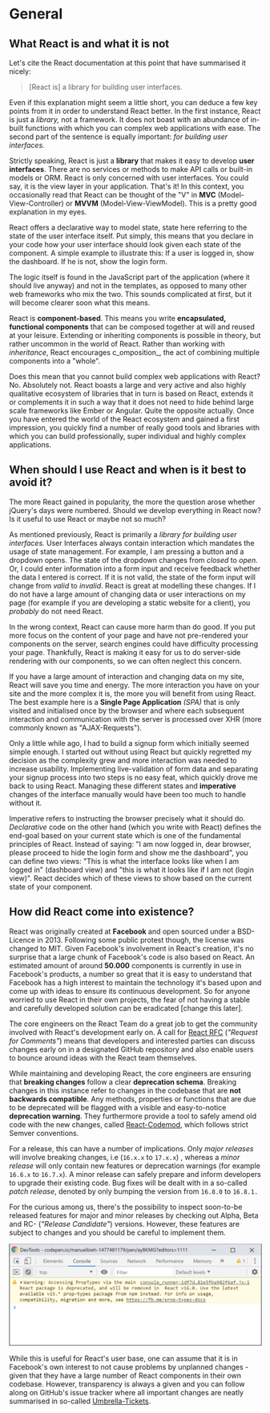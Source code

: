 # General

## What React is and what it is not

Let's cite the React documentation at this point that have summarised it nicely:

> \[React is\] a library for building user interfaces.

Even if this explanation might seem a little short, you can deduce a few key points from it in order to understand React better. In the first instance, React is just a _library,_ not a framework. It does not boast with an abundance of in-built functions with which you can complex web applications with ease. The second part of the sentence is equally important: _for building user interfaces._

Strictly speaking, React is just a **library** that makes it easy to develop **user interfaces**. There are no services or methods to make API calls or built-in models or ORM. React is only concerned with user interfaces. You could say, it is the view layer in your application. That's it! In this context, you occasionally read that React can be thought of the "V" in **MVC** \(Model-View-Controller\) or **MVVM** \(Model-View-ViewModel\). This is a pretty good explanation in my eyes.

React offers a declarative way to model state, state here referring to the state of the user interface itself. Put simply, this means that you declare in your code how your user interface should look given each state of the component. A simple example to illustrate this: If a user is logged in, show the dashboard. If he is not, show the login form.

The logic itself is found in the JavaScript part of the application \(where it should live anyway\) and not in the templates, as opposed to many other web frameworks who mix the two. This sounds complicated at first, but it will become clearer soon what this means.

React is **component-based**. This means you write **encapsulated, functional components** that can be composed together at will and reused at your leisure. Extending or inheriting components is possible in theory, but rather uncommon in the world of React. Rather than working with _inheritance_, React encourages c_omposition_, the act of combining multiple components into a "whole".

Does this mean that you cannot build complex web applications with React? No. Absolutely not. React boasts a large and very active and also highly qualitative ecosystem of libraries that in turn is based on React, extends it or complements it in such a way that it does not need to hide behind large scale frameworks like Ember or Angular. Quite the opposite actually. Once you have entered the world of the React ecosystem and gained a first impression, you quickly find a number of really good tools and libraries with which you can build professionally, super individual and highly complex applications.

## When should I use React and when is it best to avoid it?

The more React gained in popularity, the more the question arose whether jQuery's days were numbered. Should we develop everything in React now? Is it useful to use React or maybe not so much?

As mentioned previously, React is primarily a _library for building user interfaces._ User Interfaces always contain interaction which mandates the usage of state management. For example, I am pressing a button and a dropdown opens. The state of the dropdown changes from _closed_ to _open_. Or, I could enter information into a form input and receive feedback whether the data I entered is correct. If it is not valid, the state of the form input will change from _valid_ to _invalid_. React is great at modelling these changes. If I do not have a large amount of changing data or user interactions on my page \(for example if you are developing a static website for a client\), you _probably_ do not need React.

In the wrong context, React can cause more harm than do good. If you put more focus on the content of your page and have not pre-rendered your components on the server, search engines could have difficulty processing your page. Thankfully, React is making it easy for us to do server-side rendering with our components, so we can often neglect this concern.

If you have a large amount of interaction and changing data on my site, React will save you time and energy. The more interaction you have on your site and the more complex it is, the more you will benefit from using React. The best example here is a **Single Page Application** _\(SPA\)_ that is only visited and initialised once by the browser and where each subsequent interaction and communication with the server is processed over XHR \(more commonly known as "AJAX-Requests"\).

Only a little while ago, I had to build a signup form which initially seemed simple enough. I started out without using React but quickly regretted my decision as the complexity grew and more interaction was needed to increase usability. Implementing live-validation of form data and separating your signup process into two steps is no easy feat, which quickly drove me back to using React. Managing these different states and **imperative** changes of the interface manually would have been too much to handle without it. 

Imperative refers to instructing the browser precisely what it should do. _Declarative_ code on the other hand \(which you write with React\) defines the end-goal based on your current state which is one of the fundamental principles of React. Instead of saying: "I am now logged in, dear browser, please proceed to hide the login form and show me the dashboard",  you can define two views: "This is what the interface looks like when I am logged in" \(dashboard view\) and "this is what it looks like if I am not \(login view\)". React decides which of these views to show based on the current state of your component.  

## How did React come into existence?

React was originally created at **Facebook** and open sourced under a BSD-Licence in 2013. Following some public protest though, the license was changed to MIT. Given Facebook's involvement in React's creation, it's no surprise that a large chunk of Facebook's code is also based on React. An estimated amount of around **50.000** components is currently in use in Facebook's products, a number so great that it is easy to understand that Facebook has a high interest to maintain the technology it's based upon and come up with ideas to ensure its continuous development. So for anyone worried to use React in their own projects, the fear of not having a stable and carefully developed solution can be eradicated \[change this later\].

The core engineers on the React Team do a great job to get the community involved with React's development early on. A call for [React RFC](https://github.com/reactjs/rfcs) \(_"Request for Comments"_\) means that developers and interested parties can discuss changes early on in a designated GitHub repository and also enable users to bounce around ideas with the React team themselves. 

While maintaining and developing React, the core engineers are ensuring that **breaking changes** follow a clear **deprecation schema**. Breaking changes in this instance refer to changes in the codebase that are **not backwards compatible**. Any methods, properties or functions that are due to be deprecated will be flagged with a visible and easy-to-notice **deprecation warning**. They furthermore provide a tool to safely amend old code with the new changes, called [React-Codemod](https://github.com/reactjs/react-codemod), which follows strict Semver conventions.

For a release, this can have a number of implications. Only _major releases_ will involve breaking changes, i.e  \(`16.x.x` to `17.x.x`\) , whereas a _minor release_ will only contain new features or deprecation warnings \(for example `16.6.x` to `16.7.x`\). A minor release can safely prepare and inform developers to upgrade their existing code. Bug fixes will be dealt with in a so-called _patch release_, denoted by only bumping the version from `16.8.0` to `16.8.1.`

For the curious among us, there's the possibility to inspect soon-to-be released features for major and minor releases by checking out Alpha, Beta and RC- \(_"Release Candidate"_\) versions. However, these features are subject to changes and you should be careful to implement them.

![An example of a deprecation warning](../.gitbook/assets/deprecation-warning.png)

While this is useful for React's user base, one can assume that it is in Facebook's own interest to not cause problems by unplanned changes - given that they have a large number of React components in their own codebase. However, transparency is always a given and you can follow along on GitHub's issue tracker where all important changes are neatly summarised in so-called [Umbrella-Tickets](https://github.com/facebook/react/issues?utf8=%E2%9C%93&q=is%3Aissue%20is%3Aopen%20umbrella).

